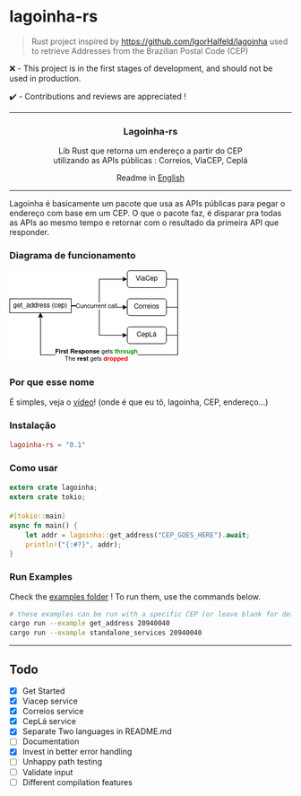 # lagoinha-rs
> Rust project inspired by https://github.com/IgorHalfeld/lagoinha used to retrieve Addresses from the Brazilian Postal Code (CEP)

❌ - This project is in the first stages of development, and should not be used in production.

✔️ - Contributions and reviews are appreciated !

---

<p align="center">
  <!-- <img src="assets/logo.png" width="100px" /> -->
  <h3 align="center">
    Lagoinha-rs
  </h3>
  <p align="center">
    Lib Rust que retorna um endereço a partir do CEP <br/>
    utilizando as APIs públicas : Correios, ViaCEP, Ceplá
  </p>
  <p align="center">
    Readme in <a href="README.md">English</a>
  </p>
</p>

--- 
Lagoinha é basicamente um pacote que usa as APIs públicas para pegar o endereço com base em um CEP. O que o pacote faz, é disparar pra todas as APIs ao mesmo tempo e retornar com o resultado da primeira API que responder.

### Diagrama de funcionamento

![lagoinha call fluxogram](.github/assets/lagoinha-calls.png)

### Por que esse nome

É simples, veja o [vídeo](https://www.youtube.com/watch?v=C1Sd_RWF5ks)!
(onde é que eu tô, lagoinha, CEP, endereço...)

### Instalação

```toml
lagoinha-rs = "0.1"
```

### Como usar

```rust
extern crate lagoinha;
extern crate tokio;

#[tokio::main]
async fn main() {    
    let addr = lagoinha::get_address("CEP_GOES_HERE").await;
    println!("{:#?}", addr);
}
```


### Run Examples
Check the [examples folder](examples/) ! 
To run them, use the commands below.
```bash
# these examples can be run with a specific CEP (or leave blank for default value)
cargo run --example get_address 20940040
cargo run --example standalone_services 20940040

```


---
## Todo

- [x] Get Started
- [x] Viacep service
- [x] Correios service
- [x] CepLá service
- [x] Separate Two languages in README.md
- [ ] Documentation
- [x] Invest in better error handling
- [ ] Unhappy path testing
- [ ] Validate input
- [ ] Different compilation features

<!-- logo by [@nelsonsecco](https://twitter.com/nelsonsecco) -->
